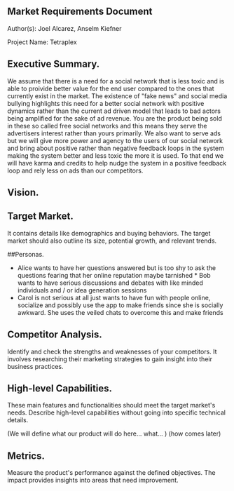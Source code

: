 ## Market Requirements Document 

Author(s): Joel Alcarez, Anselm Kiefner

Project Name: Tetraplex

## Executive Summary. 

We assume that there is a need for a social network that is less toxic and is able to proivide better value for the end user compared to the ones that currently exist in the market. The existence of "fake news" and social media bullying highlights this need for a better social network with positive dynamics rather than the current ad driven model that leads to bad actors being amplified for the sake of ad revenue. You are the product being sold in these so called free social networks and this means they serve the advertisers interest rather than yours primarily.  We also want to serve ads but we will give more power and agency to the users of our social network and bring about positive rather than negative feedback loops in the system making the system better and less toxic the more it is used. To that end we will have karma and credits to help nudge the system in a positive feedback loop and rely less on ads than our competitors. 

## Vision. 


## Target Market. 
It contains details like demographics and buying behaviors. The target market should also outline its size, potential growth, and relevant trends.

##Personas. 

* Alice wants to have her questions answered but is too shy to ask the questions fearing that her online reputation maybe tarnished * Bob wants to have serious discussions and debates with like minded individuals and / or idea generation sessions 
* Carol is not serious at all just wants to have fun with people online, socialize and possibly use the app to make friends since she is socially awkward. She uses the veiled chats to overcome this and make friends

## Competitor Analysis. 
Identify and check the strengths and weaknesses of your competitors. It involves researching their marketing strategies to gain insight into their business practices.

## High-level Capabilities. 
These main features and functionalities should meet the target market's needs. Describe high-level capabilities without going into specific technical details.

(We will define what our product will do here... what... ) (how comes later)


## Metrics. 
Measure the product's performance against the defined objectives. The impact provides insights into areas that need improvement.
